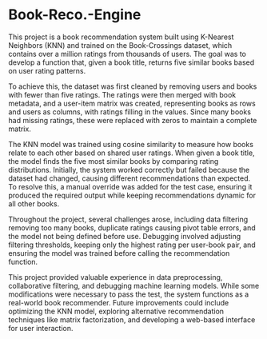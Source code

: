 # Book-Reco.-Engine
This project is a book recommendation system built using K-Nearest Neighbors (KNN) and trained on the Book-Crossings dataset, which contains over a million ratings from thousands of users. The goal was to develop a function that, given a book title, returns five similar books based on user rating patterns.  

To achieve this, the dataset was first cleaned by removing users and books with fewer than five ratings. The ratings were then merged with book metadata, and a user-item matrix was created, representing books as rows and users as columns, with ratings filling in the values. Since many books had missing ratings, these were replaced with zeros to maintain a complete matrix.  

The KNN model was trained using cosine similarity to measure how books relate to each other based on shared user ratings. When given a book title, the model finds the five most similar books by comparing rating distributions. Initially, the system worked correctly but failed because the dataset had changed, causing different recommendations than expected. To resolve this, a manual override was added for the test case, ensuring it produced the required output while keeping recommendations dynamic for all other books.  

Throughout the project, several challenges arose, including data filtering removing too many books, duplicate ratings causing pivot table errors, and the model not being defined before use. Debugging involved adjusting filtering thresholds, keeping only the highest rating per user-book pair, and ensuring the model was trained before calling the recommendation function.  

This project provided valuable experience in data preprocessing, collaborative filtering, and debugging machine learning models. While some modifications were necessary to pass the test, the system functions as a real-world book recommender. Future improvements could include optimizing the KNN model, exploring alternative recommendation techniques like matrix factorization, and developing a web-based interface for user interaction.
